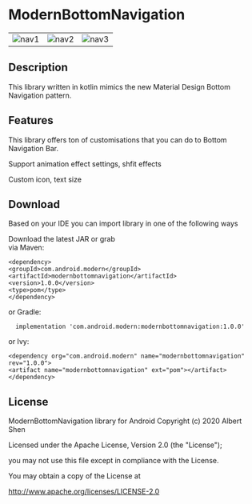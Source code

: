 # ModernBottomNavigation

<table>
    <tr>
        <td ><center><img src="https://github.com/AlbertShen0211/ModernBottomNavigation/blob/master/nav1.gif">nav1</center></td>
        <td ><center><img src="https://github.com/AlbertShen0211/ModernBottomNavigation/blob/master/nav2.gif">nav2</center></td>
        <td><center><img src="https://github.com/AlbertShen0211/ModernBottomNavigation/blob/master/nav3.gif">nav3</center></td>
    </tr>
</table>

## Description

  This library written in kotlin mimics the new Material Design Bottom Navigation pattern.

## Features
  This library offers ton of customisations that you can do to Bottom Navigation Bar.

   Support animation effect settings, shfit effects

   Custom icon, text size

## Download

  Based on your IDE you can import library in one of the following ways

  Download the latest JAR or grab  
   via Maven:
   ```
  <dependency>  
   <groupId>com.android.modern</groupId>
   <artifactId>modernbottomnavigation</artifactId>
<version>1.0.0</version>
<type>pom</type>
  </dependency>
```


or Gradle:
```
  implementation 'com.android.modern:modernbottomnavigation:1.0.0'
```
or Ivy:
```
<dependency org="com.android.modern" name="modernbottomnavigation" rev="1.0.0">
<artifact name="modernbottomnavigation" ext="pom"></artifact>
</dependency>
```
## License

ModernBottomNavigation library for Android
Copyright (c) 2020 Albert Shen

Licensed under the Apache License, Version 2.0 (the "License");

you may not use this file except in compliance with the License.




You may obtain a copy of the License at

http://www.apache.org/licenses/LICENSE-2.0
